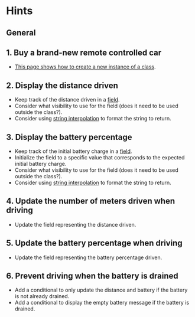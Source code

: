 # Hints

## General

## 1. Buy a brand-new remote controlled car

- [This page shows how to create a new instance of a class][creating-objects].

## 2. Display the distance driven

- Keep track of the distance driven in a [field][fields].
- Consider what visibility to use for the field (does it need to be used outside the class?).
- Consider using [string interpolation][string-interpolation] to format the string to return.

## 3. Display the battery percentage

- Keep track of the initial battery charge in a [field][fields].
- Initialize the field to a specific value that corresponds to the expected initial battery charge.
- Consider what visibility to use for the field (does it need to be used outside the class?).
- Consider using [string interpolation][string-interpolation] to format the string to return.

## 4. Update the number of meters driven when driving

- Update the field representing the distance driven.

## 5. Update the battery percentage when driving

- Update the field representing the battery percentage driven.

## 6. Prevent driving when the battery is drained

- Add a conditional to only update the distance and battery if the battery is not already drained.
- Add a conditional to display the empty battery message if the battery is drained.

[creating-objects]: https://docs.microsoft.com/en-us/dotnet/csharp/programming-guide/classes-and-structs/classes#creating-objects
[fields]: https://docs.microsoft.com/en-us/dotnet/csharp/programming-guide/classes-and-structs/fields
[string-interpolation]: https://christianfindlay.com/2019/10/04/c-string-interpolation/